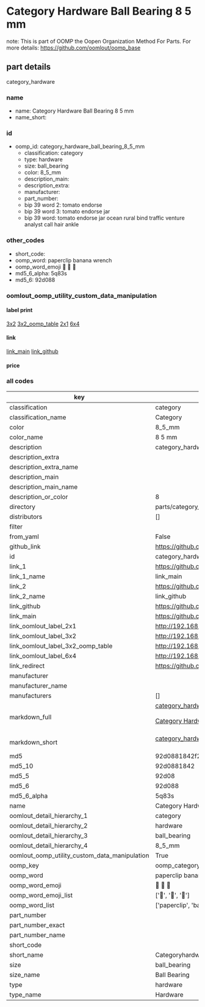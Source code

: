 # Category Hardware Ball Bearing 8 5 mm  

note: This is part of OOMP the Oopen Organization Method For Parts. For more details: https://github.com/oomlout/oomp_base

##  part details
  



category_hardware



### name
* name: Category Hardware Ball Bearing 8 5 mm
* name_short: 
### id
* oomp_id: category_hardware_ball_bearing_8_5_mm
  * classification: category
  * type: hardware
  * size: ball_bearing
  * color: 8_5_mm
  * description_main: 
  * description_extra: 
  * manufacturer: 
  * part_number: 
  * bip 39 word 2: tomato endorse
  * bip 39 word 3: tomato endorse jar
  * bip 39 word: tomato endorse jar ocean rural bind traffic venture analyst call hair ankle

### other_codes
* short_code: 
* oomp_word: paperclip banana wrench
* oomp_word_emoji :paperclip: :banana: :wrench:
* md5_6_alpha: 5q83s
* md5_6: 92d088






### oomlout_oomp_utility_custom_data_manipulation
#### label print
[3x2](http://192.168.1.245:1112/?label=oomp%205q83s)
[3x2_oomp_table](http://192.168.1.108:1112/?label=oomp%205q83s)
[2x1](http://192.168.1.242:1112/?label=oomp%205q83s)
[6x4](http://192.168.1.55:1112/?label=oomp%205q83s)    

#### link

[link_main](https://github.com/oomlout/oomlout_oomp_version_1_messy/tree/main/parts/category_hardware_ball_bearing_8_5_mm) [link_github](https://github.com/oomlout/oomlout_oomp_version_1_messy/tree/main/parts/category_hardware_ball_bearing_8_5_mm)                             

#### price







### all codes 
| key | value |  
| --- | --- |  
| classification | category |  
| classification_name | Category |  
| color | 8_5_mm |  
| color_name | 8 5 mm |  
| description | category_hardware |  
| description_extra |  |  
| description_extra_name |  |  
| description_main |  |  
| description_main_name |  |  
| description_or_color | 8  |  
| directory | parts/category_hardware_ball_bearing_8_5_mm |  
| distributors | [] |  
| filter |  |  
| from_yaml | False |  
| github_link | https://github.com/oomlout/oomlout_oomp_part_src/tree/main/parts/category_hardware_ball_bearing_8_5_mm |  
| id | category_hardware_ball_bearing_8_5_mm |  
| link_1 | https://github.com/oomlout/oomlout_oomp_version_1_messy/tree/main/parts/category_hardware_ball_bearing_8_5_mm |  
| link_1_name | link_main |  
| link_2 | https://github.com/oomlout/oomlout_oomp_version_1_messy/tree/main/parts/category_hardware_ball_bearing_8_5_mm |  
| link_2_name | link_github |  
| link_github | https://github.com/oomlout/oomlout_oomp_version_1_messy/tree/main/parts/category_hardware_ball_bearing_8_5_mm |  
| link_main | https://github.com/oomlout/oomlout_oomp_version_1_messy/tree/main/parts/category_hardware_ball_bearing_8_5_mm |  
| link_oomlout_label_2x1 | http://192.168.1.242:1112/?label=oomp%205q83s |  
| link_oomlout_label_3x2 | http://192.168.1.245:1112/?label=oomp%205q83s |  
| link_oomlout_label_3x2_oomp_table | http://192.168.1.108:1112/?label=oomp%205q83s |  
| link_oomlout_label_6x4 | http://192.168.1.55:1112/?label=oomp%205q83s |  
| link_redirect | https://github.com/oomlout/oomlout_oomp_version_1_messy/tree/main/parts/category_hardware_ball_bearing_8_5_mm |  
| manufacturer |  |  
| manufacturer_name |  |  
| manufacturers | [] |  
| markdown_full | [category_hardware_ball_bearing_8_5_mm](none)<br>[](none)<br>[Category Hardware Ball Bearing 8 5 Mm](none)<br><br> |  
| markdown_short | [category_hardware_ball_bearing_8_5_mm](none)<br><br> |  
| md5 | 92d0881842f25cd8595ec98eee927720 |  
| md5_10 | 92d0881842 |  
| md5_5 | 92d08 |  
| md5_6 | 92d088 |  
| md5_6_alpha | 5q83s |  
| name | Category Hardware Ball Bearing 8 5 mm |  
| oomlout_detail_hierarchy_1 | category |  
| oomlout_detail_hierarchy_2 | hardware |  
| oomlout_detail_hierarchy_3 | ball_bearing |  
| oomlout_detail_hierarchy_4 | 8_5_mm |  
| oomlout_oomp_utility_custom_data_manipulation | True |  
| oomp_key | oomp_category_hardware_ball_bearing_8_5_mm |  
| oomp_word | paperclip banana wrench |  
| oomp_word_emoji | :paperclip: :banana: :wrench: |  
| oomp_word_emoji_list | [':paperclip:', ':banana:', ':wrench:'] |  
| oomp_word_list | ['paperclip', 'banana', 'wrench'] |  
| part_number |  |  
| part_number_exact |  |  
| part_number_name |  |  
| short_code |  |  
| short_name | Categoryhardware |  
| size | ball_bearing |  
| size_name | Ball Bearing |  
| type | hardware |  
| type_name | Hardware |  
